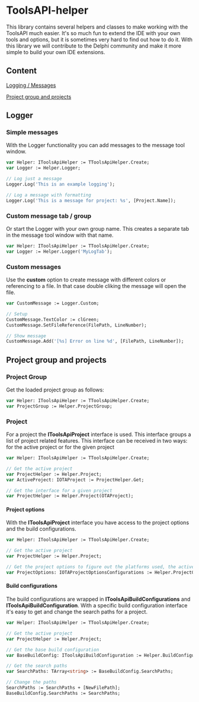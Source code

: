 # ToolsAPI-helper
This library contains several helpers and classes to make working with the ToolsAPI much easier.
It's so much fun to extend the IDE with your own tools and options, but it is sometimes very hard to find out how to do it.
With this library we will contribute to the Delphi community and make it more simple to build your own IDE extensions.

## Content
[Logging / Messages](#Logger)

[Project group and projects](#Projects)

## Logger
### Simple messages
With the Logger functionality you can add messages to the message tool window.

```Pascal
var Helper: IToolsApiHelper := TToolsApiHelper.Create;
var Logger := Helper.Logger;

// Log just a message
Logger.Log('This is an example logging');

// Log a message with formatting
Logger.Log('This is a message for project: %s', [Project.Name]);

```
### Custom message tab / group
Or start the Logger with your own group name. This creates a separate tab in the message tool window with that name.

```Pascal
var Helper: IToolsApiHelper := TToolsApiHelper.Create;
var Logger := Helper.Logger('MyLogTab');
```
### Custom messages
Use the **custom** option to create message with different colors or referencing to a file. In that case double cliking the message will open the file.

```Pascal
var CustomMessage := Logger.Custom;

// Setup
CustomMessage.TextColor := clGreen;
CustomMessage.SetFileReference(FilePath, LineNumber);

// Show message
CustomMessage.Add('[%s] Error on line %d', [FilePath, LineNumber]);
```

## Project group and projects

### Project Group

Get the loaded project group as follows:

```Pascal
var Helper: IToolsApiHelper := TToolsApiHelper.Create;
var ProjectGroup := Helper.ProjectGroup;
```

### Project

For a project the **IToolsApiProject** interface is used. This interface groups a list of project related features.
This interface can be received in two ways: for the active project or for the given project

```Pascal
var Helper: IToolsApiHelper := TToolsApiHelper.Create;

// Get the active project
var ProjectHelper := Helper.Project;
var ActiveProject: IOTAProject := ProjectHelper.Get;

// Get the interface for a given project
var ProjectHelper := Helper.Project(OTAProject);
```

#### Project options
With the **IToolsApiProject** interface you have access to the project options and the build configurations.

```Pascal
var Helper: IToolsApiHelper := TToolsApiHelper.Create;

// Get the active project
var ProjectHelper := Helper.Project;

// Get the project options to figure out the platforms used, the active platform, etc.
var ProjectOptions: IOTAProjectOptionsConfigurations := Helper.ProjectConfigurations;
```

#### Build configurations
The build configurations are wrapped in **IToolsApiBuildConfigurations** and **IToolsApiBuildConfiguration**. With a specific build configuration interface it's easy to get and change the search paths for a project.

```Pascal
var Helper: IToolsApiHelper := TToolsApiHelper.Create;

// Get the active project
var ProjectHelper := Helper.Project;

// Get the base build configuration
var BaseBuildConfig: IToolsApiBuildConfiguration := Helper.BuildConfigurations.Base;

// Get the search paths
var SearchPaths: TArray<string> := BaseBuildConfig.SearchPaths;

// Change the paths
SearchPaths := SearchPaths + [NewFilePath];
BaseBuildConfig.SearchPaths := SearchPaths;
```







